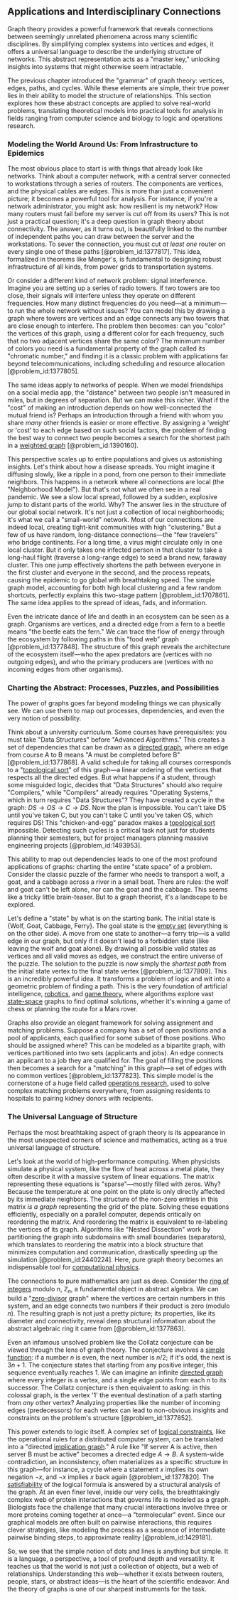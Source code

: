 ## Applications and Interdisciplinary Connections

Graph theory provides a powerful framework that reveals connections between seemingly unrelated phenomena across many scientific disciplines. By simplifying complex systems into vertices and edges, it offers a universal language to describe the underlying structure of networks. This abstract representation acts as a "master key," unlocking insights into systems that might otherwise seem intractable.

The previous chapter introduced the "grammar" of graph theory: vertices, edges, paths, and cycles. While these elements are simple, their true power lies in their ability to model the structure of relationships. This section explores how these abstract concepts are applied to solve real-world problems, translating theoretical models into practical tools for analysis in fields ranging from computer science and biology to logic and operations research.

### Modeling the World Around Us: From Infrastructure to Epidemics

The most obvious place to start is with things that already look like networks. Think about a computer network, with a central server connected to workstations through a series of routers. The components are vertices, and the physical cables are edges. This is more than just a convenient picture; it becomes a powerful tool for analysis. For instance, if you're a network administrator, you might ask: how resilient is my network? How many routers must fail before my server is cut off from its users? This is not just a practical question; it's a deep question in graph theory about connectivity. The answer, as it turns out, is beautifully linked to the number of independent paths you can draw between the server and the workstations. To sever the connection, you must cut *at least one* router on every single one of these paths [@problem_id:1377817]. This idea, formalized in theorems like Menger's, is fundamental to designing robust infrastructure of all kinds, from power grids to transportation systems.

Or consider a different kind of network problem: signal interference. Imagine you are setting up a series of radio towers. If two towers are too close, their signals will interfere unless they operate on different frequencies. How many distinct frequencies do you need—at a minimum—to run the whole network without issues? You can model this by drawing a graph where towers are vertices and an edge connects any two towers that are close enough to interfere. The problem then becomes: can you "color" the vertices of this graph, using a different color for each frequency, such that no two adjacent vertices share the same color? The minimum number of colors you need is a fundamental property of the graph called its "chromatic number," and finding it is a classic problem with applications far beyond telecommunications, including scheduling and resource allocation [@problem_id:1377805].

The same ideas apply to networks of people. When we model friendships on a social media app, the "distance" between two people isn't measured in miles, but in degrees of separation. But we can make this richer. What if the "cost" of making an introduction depends on how well-connected the mutual friend is? Perhaps an introduction through a friend with whom you share *many* other friends is easier or more effective. By assigning a 'weight' or 'cost' to each edge based on such social factors, the problem of finding the best way to connect two people becomes a search for the shortest path in a [weighted graph](@article_id:268922) [@problem_id:1390160].

This perspective scales up to entire populations and gives us astonishing insights. Let's think about how a disease spreads. You might imagine it diffusing slowly, like a ripple in a pond, from one person to their immediate neighbors. This happens in a network where all connections are local (the "Neighborhood Model"). But that's not what we often see in a real pandemic. We see a slow local spread, followed by a sudden, explosive jump to distant parts of the world. Why? The answer lies in the structure of our global social network. It's not just a collection of local neighborhoods; it's what we call a "small-world" network. Most of our connections are indeed local, creating tight-knit communities with high "clustering." But a few of us have random, long-distance connections—the "few travelers" who bridge continents. For a long time, a virus might circulate only in one local cluster. But it only takes one infected person in that cluster to take a long-haul flight (traverse a long-range edge) to seed a brand new, faraway cluster. This one jump effectively shortens the path between everyone in the first cluster and everyone in the second, and the process repeats, causing the epidemic to go global with breathtaking speed. The simple graph model, accounting for both high local clustering and a few random shortcuts, perfectly explains this two-stage pattern [@problem_id:1707861]. The same idea applies to the spread of ideas, fads, and information.

Even the intricate dance of life and death in an ecosystem can be seen as a graph. Organisms are vertices, and a directed edge from a fern to a beetle means "the beetle eats the fern." We can trace the flow of energy through the ecosystem by following paths in this "food web" graph [@problem_id:1377848]. The structure of this graph reveals the architecture of the ecosystem itself—who the apex predators are (vertices with no outgoing edges), and who the primary producers are (vertices with no incoming edges from other organisms).

### Charting the Abstract: Processes, Puzzles, and Possibilities

The power of graphs goes far beyond modeling things we can physically see. We can use them to map out processes, dependencies, and even the very notion of possibility.

Think about a university curriculum. Some courses have prerequisites: you must take "Data Structures" before "Advanced Algorithms." This creates a set of dependencies that can be drawn as a [directed graph](@article_id:265041), where an edge from course A to B means "A must be completed before B" [@problem_id:1377868]. A valid schedule for taking all courses corresponds to a "[topological sort](@article_id:268508)" of this graph—a linear ordering of the vertices that respects all the directed edges. But what happens if a student, through some misguided logic, decides that "Data Structures" should also require "Compilers," while "Compilers" already requires "Operating Systems," which in turn requires "Data Structures"? They have created a cycle in the graph: $DS \rightarrow OS \rightarrow C \rightarrow DS$. Now the plan is impossible. You can't take DS until you've taken C, but you can't take C until you've taken OS, which requires DS! This "chicken-and-egg" paradox makes a [topological sort](@article_id:268508) impossible. Detecting such cycles is a critical task not just for students planning their semesters, but for project managers planning massive engineering projects [@problem_id:1493953].

This ability to map out dependencies leads to one of the most profound applications of graphs: charting the entire "state space" of a problem. Consider the classic puzzle of the farmer who needs to transport a wolf, a goat, and a cabbage across a river in a small boat. There are rules: the wolf and goat can't be left alone, nor can the goat and the cabbage. This seems like a tricky little brain-teaser. But to a graph theorist, it's a landscape to be explored.

Let's define a "state" by what is on the starting bank. The initial state is {Wolf, Goat, Cabbage, Ferry}. The goal state is the [empty set](@article_id:261452) (everything is on the other side). A move from one state to another—a ferry trip—is a valid edge in our graph, but only if it doesn't lead to a forbidden state (like leaving the wolf and goat alone). By drawing all possible valid states as vertices and all valid moves as edges, we construct the entire universe of the puzzle. The solution to the puzzle is now simply the *shortest path* from the initial state vertex to the final state vertex [@problem_id:1377809]. This is an incredibly powerful idea. It transforms a problem of logic and wit into a geometric problem of finding a path. This is the very foundation of artificial intelligence, [robotics](@article_id:150129), and [game theory](@article_id:140236), where algorithms explore vast [state-space](@article_id:176580) graphs to find optimal solutions, whether it's winning a game of chess or planning the route for a Mars rover.

Graphs also provide an elegant framework for solving assignment and matching problems. Suppose a company has a set of open positions and a pool of applicants, each qualified for some subset of those positions. Who should be assigned where? This can be modeled as a bipartite graph, with vertices partitioned into two sets (applicants and jobs). An edge connects an applicant to a job they are qualified for. The goal of filling the positions then becomes a search for a "matching" in this graph—a set of edges with no common vertices [@problem_id:1377823]. This simple model is the cornerstone of a huge field called [operations research](@article_id:145041), used to solve complex matching problems everywhere, from assigning residents to hospitals to pairing kidney donors with recipients.

### The Universal Language of Structure

Perhaps the most breathtaking aspect of graph theory is its appearance in the most unexpected corners of science and mathematics, acting as a true universal language of structure.

Let's look at the world of high-performance computing. When physicists simulate a physical system, like the flow of heat across a metal plate, they often describe it with a massive system of linear equations. The matrix representing these equations is "sparse"—mostly filled with zeros. Why? Because the temperature at one point on the plate is only directly affected by its immediate neighbors. The structure of the non-zero entries in this matrix *is a graph* representing the grid of the plate. Solving these equations efficiently, especially on a parallel computer, depends critically on reordering the matrix. And reordering the matrix is equivalent to re-labeling the vertices of its graph. Algorithms like "Nested Dissection" work by partitioning the graph into subdomains with small boundaries (separators), which translates to reordering the matrix into a block structure that minimizes computation and communication, drastically speeding up the simulation [@problem_id:2440224]. Here, pure graph theory becomes an indispensable tool for [computational physics](@article_id:145554).

The connections to pure mathematics are just as deep. Consider the [ring of integers](@article_id:155217) modulo $n$, $\mathbb{Z}_n$, a fundamental object in abstract algebra. We can build a "[zero-divisor](@article_id:151343) graph" where the vertices are certain numbers in this system, and an edge connects two numbers if their product is zero (modulo $n$). The resulting graph is not just a pretty picture; its properties, like its diameter and connectivity, reveal deep structural information about the abstract algebraic ring it came from [@problem_id:1377863].

Even an infamous unsolved problem like the Collatz conjecture can be viewed through the lens of graph theory. The conjecture involves a [simple function](@article_id:160838): if a number $n$ is even, the next number is $n/2$; if it's odd, the next is $3n+1$. The conjecture states that starting from any positive integer, this sequence eventually reaches 1. We can imagine an infinite [directed graph](@article_id:265041) where every integer is a vertex, and a single edge points from each $n$ to its successor. The Collatz conjecture is then equivalent to asking: in this colossal graph, is the vertex '1' the eventual destination of a path starting from *any* other vertex? Analyzing properties like the number of incoming edges (predecessors) for each vertex can lead to non-obvious insights and constraints on the problem's structure [@problem_id:1377852].

This power extends to logic itself. A complex set of [logical constraints](@article_id:634657), like the operational rules for a distributed computer system, can be translated into a "directed [implication graph](@article_id:267810)." A rule like "If server A is active, then server B must be active" becomes a directed edge $A \rightarrow B$. A system-wide contradiction, an inconsistency, often materializes as a specific structure in this graph—for instance, a cycle where a statement $x$ implies its own negation $\neg x$, and $\neg x$ implies $x$ back again [@problem_id:1377820]. The [satisfiability](@article_id:274338) of the logical formula is answered by a structural analysis of the graph. At an even finer level, inside our very cells, the breathtakingly complex web of protein interactions that governs life is modeled as a graph. Biologists face the challenge that many crucial interactions involve three or more proteins coming together at once—a "termolecular" event. Since our graphical models are often built on pairwise interactions, this requires clever strategies, like modeling the process as a sequence of intermediate pairwise binding steps, to approximate reality [@problem_id:1429181].

So, we see that the simple notion of dots and lines is anything but simple. It is a language, a perspective, a tool of profound depth and versatility. It teaches us that the world is not just a collection of objects, but a web of relationships. Understanding this web—whether it exists between routers, people, stars, or abstract ideas—is the heart of the scientific endeavor. And the theory of graphs is one of our sharpest instruments for the task.